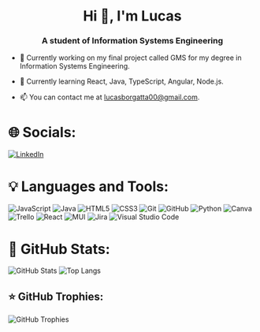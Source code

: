 <!-- Generado con https://rahuldkjain.github.io/gh-profile-readme-generator/ -->
<h1 align="center">Hi 👋, I'm Lucas</h1>
<h3 align="center">A student of Information Systems Engineering</h3>


- 🔭 Currently working on my final project called GMS for my degree in Information Systems Engineering.

- 🌱 Currently learning React, Java, TypeScript, Angular, Node.js.

- 📫 You can contact me at lucasborgatta00@gmail.com.

# 🌐 Socials:
[![LinkedIn](https://img.shields.io/badge/LinkedIn-%230077B5.svg?logo=linkedin&logoColor=white)](https://www.linkedin.com/in/lucasborgatta/) 

# 💡 Languages and Tools:
![JavaScript](https://img.shields.io/badge/-JavaScript-F7DF1E?style=plastic&logo=javascript&logoColor=black)
![Java](https://img.shields.io/badge/-Java-007396?style=plastic&logo=java&logoColor=white)
![HTML5](https://img.shields.io/badge/-HTML5-E34F26?style=plastic&logo=html5&logoColor=white)
![CSS3](https://img.shields.io/badge/-CSS3-1572B6?style=plastic&logo=css3&logoColor=white)
![Git](https://img.shields.io/badge/-Git-F05032?style=plastic&logo=git&logoColor=white)
![GitHub](https://img.shields.io/badge/-GitHub-181717?style=plastic&logo=github&logoColor=white)
![Python](https://img.shields.io/badge/-Python-3776AB?style=plastic&logo=python&logoColor=white)
![Canva](https://img.shields.io/badge/-Canva-00C4CC?style=plastic&logo=canva&logoColor=white)
![Trello](https://img.shields.io/badge/-Trello-0052CC?style=plastic&logo=trello&logoColor=white)
![React](https://img.shields.io/badge/-React-61DAFB?style=plastic&logo=react&logoColor=black)
![MUI](https://img.shields.io/badge/-MUI-007FFF?style=plastic&logo=mui&logoColor=white)
![Jira](https://img.shields.io/badge/-Jira-0052CC?style=plastic&logo=jira&logoColor=white)
![Visual Studio Code](https://img.shields.io/badge/-VS%20Code-007ACC?style=plastic&logo=visualstudiocode&logoColor=white)

# 📝 GitHub Stats:
![GitHub Stats](https://github-readme-stats.vercel.app/api?username=lucasborgatta&show_icons=true&theme=dark&hide_border=true)
![Top Langs](https://github-readme-stats.vercel.app/api/top-langs/?username=lucasborgatta&layout=compact&theme=dark&hide_border=true)

## ⭐ GitHub Trophies:
![GitHub Trophies](https://github-profile-trophy.vercel.app/?username=lucasborgatta&theme=darkhub&no-frame=true&no-bg=true&margin-w=4)
